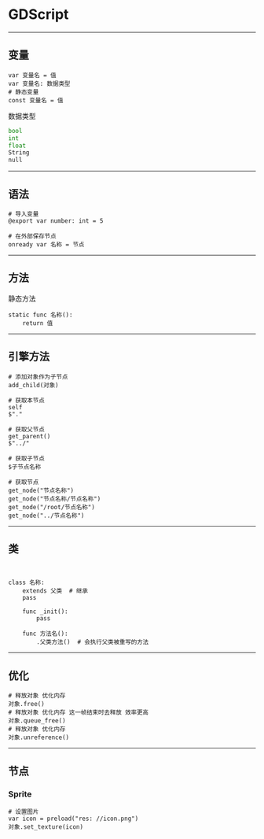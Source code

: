 # GDScript

---
## 变量

```gds
var 变量名 = 值
var 变量名: 数据类型
# 静态变量
const 变量名 = 值

```

数据类型
```python
bool
int
float
String
null
```

---
## 语法

```gds
# 导入变量
@export var number: int = 5 

# 在外部保存节点
onready var 名称 = 节点 
```

---
## 方法

静态方法

```gds
static func 名称():
    return 值
```

---
## 引擎方法

```gds
# 添加对象作为子节点
add_child(对象)

# 获取本节点
self
$"."

# 获取父节点
get_parent()
$"../"

# 获取子节点
$子节点名称

# 获取节点
get_node("节点名称")
get_node("节点名称/节点名称")
get_node("/root/节点名称")
get_node("../节点名称")
```

---
## 类

```gds


class 名称:
    extends 父类  # 继承
    pass
    
    func _init():
        pass
    
    func 方法名():
        .父类方法()  # 会执行父类被重写的方法 
```

---
## 优化

```gds
# 释放对象 优化内存 
对象.free()
# 释放对象 优化内存 这一帧结束时去释放 效率更高
对象.queue_free()
# 释放对象 优化内存
对象.unreference() 
```

---
## 节点

### Sprite

```gds
# 设置图片
var icon = preload("res: //icon.png")
对象.set_texture(icon)
```
